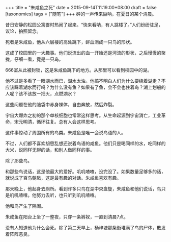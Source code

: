 +++
title = "朱咸鱼之死"
date = 2015-09-14T11:19:00+08:00
draft = false
[taxonomies]
tags = ["随笔"]
+++
砰的一声传来巨响，在夏日的某个清晨。

昔日安静的松园公寓霎时热闹了起来。“快来看呐，有人跳楼了。”人们纷纷驻足，议论，拍照留念。

死者是朱咸鱼，他从六层楼的高处跳下，鲜血淌成一只鸟的形状。

这成了校园里的一大趣事。他们说流出的血一开始还是河流的形状，之后慢慢的聚拢，仔细一看，竟是一只鸟。

666室从此被封锁，这是朱咸鱼跳下的地方。从那里可以看到校园中的湖。

他不过是多看了一眼湖水而已，湖水太浊。他搞不明白人们为什么要绕着湖走？不应该踩着湖水而行吗？为什么没有鱼？如果有了鱼，会不会也住着鸟？湖上划船的人呢？该不该放一把火，点燃湖水？

这些问题在他的脑袋中赤身裸体，自由奔放，然后炸裂。

宇宙大爆炸之初的那个单核细胞也常常这样思考。从生命起源到宇宙消亡，工业革命，宋元明清，循环往复。总有人会这样思考。

这件事惊动了周围所有的鸟类。朱咸鱼是唯一会说鸟语的人。

不过，人们都不喜欢胡思乱想还说着鸟语的咸鱼。他们只是喝同样的水，吃同样的大米，说同样无聊的话，和别人做同样的事。

除了那些鸟。

和那些鸟说话，这是他最大的爱好。叽叽喳喳，没完没了。如果数量足够多的话，就说成了百鸟朝凤，这是最有趣的对话。朱咸鱼喜欢有趣。

那天晚上，他起身去厕所。看到许多只鸟在湖中央盘旋，朱咸鱼和他们说话，鸟只是叽叽喳喳。他努力去听，也只听到叽叽喳喳。

他和鸟产生了隔阂。

朱咸鱼在阳台上坐了一整夜，只穿一条裤衩，一直到清晨7点。

没有人知道他为什么会死。除了第二天早上，杨梓塘那条街堆满了鸟的尸体，散发着阵阵恶臭。